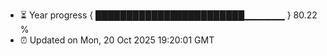 - ⏳ Year progress { ████████████████████████▁▁▁▁▁▁ } 80.22 %
- ⏰ Updated on Mon, 20 Oct 2025 19:20:01 GMT

